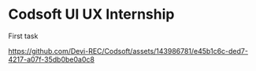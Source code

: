 # Codsoft UI UX Internship

First task

https://github.com/Devi-REC/Codsoft/assets/143986781/e45b1c6c-ded7-4217-a07f-35db0be0a0c8


